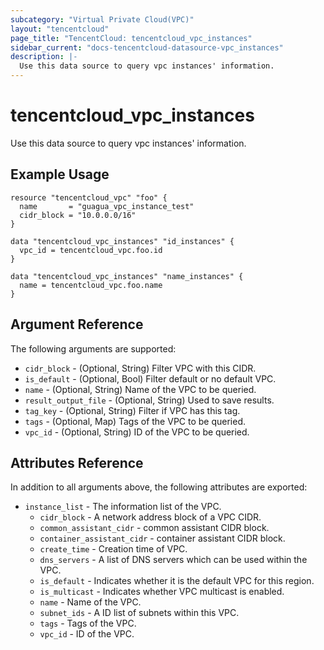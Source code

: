 ```yaml
---
subcategory: "Virtual Private Cloud(VPC)"
layout: "tencentcloud"
page_title: "TencentCloud: tencentcloud_vpc_instances"
sidebar_current: "docs-tencentcloud-datasource-vpc_instances"
description: |-
  Use this data source to query vpc instances' information.
---
```


# tencentcloud_vpc_instances

Use this data source to query vpc instances' information.

## Example Usage

```hcl
resource "tencentcloud_vpc" "foo" {
  name       = "guagua_vpc_instance_test"
  cidr_block = "10.0.0.0/16"
}

data "tencentcloud_vpc_instances" "id_instances" {
  vpc_id = tencentcloud_vpc.foo.id
}

data "tencentcloud_vpc_instances" "name_instances" {
  name = tencentcloud_vpc.foo.name
}
```

## Argument Reference

The following arguments are supported:

* `cidr_block` - (Optional, String) Filter VPC with this CIDR.
* `is_default` - (Optional, Bool) Filter default or no default VPC.
* `name` - (Optional, String) Name of the VPC to be queried.
* `result_output_file` - (Optional, String) Used to save results.
* `tag_key` - (Optional, String) Filter if VPC has this tag.
* `tags` - (Optional, Map) Tags of the VPC to be queried.
* `vpc_id` - (Optional, String) ID of the VPC to be queried.

## Attributes Reference

In addition to all arguments above, the following attributes are exported:

* `instance_list` - The information list of the VPC.
  * `cidr_block` - A network address block of a VPC CIDR.
  * `common_assistant_cidr` - common assistant CIDR block.
  * `container_assistant_cidr` - container assistant CIDR block.
  * `create_time` - Creation time of VPC.
  * `dns_servers` - A list of DNS servers which can be used within the VPC.
  * `is_default` - Indicates whether it is the default VPC for this region.
  * `is_multicast` - Indicates whether VPC multicast is enabled.
  * `name` - Name of the VPC.
  * `subnet_ids` - A ID list of subnets within this VPC.
  * `tags` - Tags of the VPC.
  * `vpc_id` - ID of the VPC.


